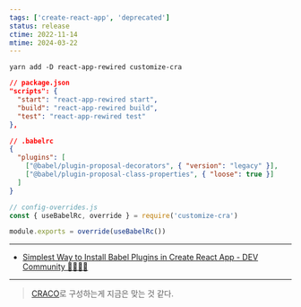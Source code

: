 ```yaml
---
tags: ['create-react-app', 'deprecated']
status: release
ctime: 2022-11-14
mtime: 2024-03-22
---
```


```
yarn add -D react-app-rewired customize-cra
```

```json
// package.json
"scripts": {
  "start": "react-app-rewired start",
  "build": "react-app-rewired build",
  "test": "react-app-rewired test"
},
```

```json
// .babelrc
{
  "plugins": [
    ["@babel/plugin-proposal-decorators", { "version": "legacy" }],
    ["@babel/plugin-proposal-class-properties", { "loose": true }]
  ]
}
```

```js
// config-overrides.js
const { useBabelRc, override } = require('customize-cra')

module.exports = override(useBabelRc())
```

---

- [Simplest Way to Install Babel Plugins in Create React App - DEV Community 👩‍💻👨‍💻](https://dev.to/ansonh/simplest-way-to-install-babel-plugins-in-create-react-app-7i5)

---

> [CRACO](https://craco.js.org/)로 구성하는게 지금은 맞는 것 같다.